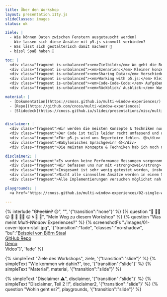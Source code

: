 ```yaml
---
title: Über den Workshop
layout: presentation.11ty.js
slideClasses: images
status: ok

ziele: |
  - Wie können Daten zwischen Fenstern ausgetauscht werden?
  - Wie lassen sich diese Ansätze mit p5.js sinnvoll verbinden?
  - Was lässt sich gestalterisch damit machen? 🧐
  - bissl Spaß haben 👻

toc: |
  <div class="fragment is-unbalanced"><em>Zielbild:</em> Wo geht die Reise hin?</div>
  <div class="fragment is-unbalanced"><em>Szenarien:</em> Kleiner konzeptioneller Unterbau</div>
  <div class="fragment is-unbalanced"><em>Sharing Data:</em> Verschiedene Ansätze zum Austausch von Daten zwischen Fenstern. <strong>mit Übung</strong></div>
  <div class="fragment is-unbalanced"><em>Working with p5.js:</em> Kleiner Rundflug über p5.js</div>  
  <div class="fragment is-unbalanced"><em>Code-Code-Code:</em> Aufgaben zum selber coden 🎊</div>
  <div class="fragment is-unbalanced"><em>Rückblick/ Ausblick:</em> Was war – was geht?</div>

material: |
  - [Dokumentation](https://cnoss.github.io/multi-window-experiences/)
  - [Repo](https://github.com/cnoss/multi-window-experiences)
  - [Slidedeck](https://cnoss.github.io/slides/presentations/misc/multi-window-with-p5/)


disclaimer: |
  <div class="fragment">Wir werden die meisten Konzepte & Techniken nur sehr oberflächlich behandeln.</div>
  <div class="fragment">Der Code ist teils leider recht umfassend und unübersichtlich.</div>
  <div class="fragment">Für p5.js wird uns Repertoire fehlen. 😢</div>
  <div class="fragment">Babylonisches Sprachgewirr 😱</div>
  <div class="fragment">Die meisten Konzepte & Techniken hab ich noch nie in der Hand gehabt oder gar ernsthaft genutzt. 🧐</div>

disclaimer2: |
  <div class="fragment">Es wurden keine Performance Messungen vorgenommen.</div>
  <div class="fragment">Wir befassen uns nur mit <strong>zwei</strong> Fenstern.</div>
  <div class="fragment">Insgesamt ist sehr wenig getestet worden, insbesondere wurden kaum Cross-Browser Tests gemacht.</div>
  <div class="fragment">Nicht alle sinnvollen Ansätze werden in einem Sketch(?) zusammen gebracht, z.B. Physics & Multi-Window</div>
  <div class="fragment">Alle Implementierungen versuchen möglichst nah an Standards zu sein.</div>

playgrounds: |
  <a href="https://cnoss.github.io/multi-window-experiences/02-single-window-simple-object-example/index.html">Single Window, Simple Object</a> // <a href="https://cnoss.github.io/multi-window-experiences/03-single-window-complex-object-example/index.html">Single Window, Complex Object</a> // <a href="https://cnoss.github.io/multi-window-experiences/04-multi-window-simple-object-example/index.html">Multi-Window, Simple Object</a> // <a href="https://cnoss.github.io/multi-window-experiences/05-multi-window-complex-object-example/index.html">Multi-Window, Complex Object</a> // <a href="https://cnoss.github.io/multi-window-experiences/06-rotating-circles-example/index.html">Rotating Circles</a> // <a href="https://cnoss.github.io/multi-window-experiences/07-handoff-example/index.html">Casting</a>

---
```


{% interlude "<del>Checkin?</del> 😢", "", '{"transition":"none"}'  %}
{% question "💪 😵‍💫 😖 💪 💪 🏃‍♂️ 😖 🌀 🏃 💪", "Mein Weg zu diesem Workshop" %}
{% question "Was meint *Multi-Window* Experiences?" %}
{% screenshotFs "./images/01-cover-bjorn-stall.jpg", '{"transition":"fade", "classes":"no-shadow", "bu":"[Beispiel von Björn Staal](https://80.lv/articles/a-programmer-presents-a-mind-blowing-multi-window-adaptive-experience)<br>[GitHub Repo](https://github.com/bgstaal/multipleWindow3dScene)<br>[Demo](https://bgstaal.github.io/multipleWindow3dScene/)<br>[Video](https://www.youtube.com/watch?v=4LwHH3r2qNY)"}', 'fade' %}

{% simpleText "Ziele des Workshops", ziele, '{"transition":"slide"}'  %}
{% simpleText "Wie kommen wir dahin?", toc, '{"transition":"slide"}'  %}
{% simpleText "Material", material, '{"transition":"slide"}'  %}

{% simpleText "Disclaimer ⚠️", disclaimer, '{"transition":"slide"}'  %}
{% simpleText "Disclaimer, Teil 2 ‼️", disclaimer2, '{"transition":"slide"}'  %}
{% question "Wohin geht es?", playgrounds, '{"transition":"slide"}'  %}


